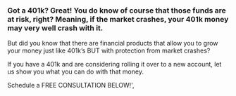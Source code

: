 ### Got a 401k? Great! You do know of course that those funds are at risk, right? Meaning, if the market crashes, your 401k money may very well crash with it.

But did you know that there are financial products that allow you to grow your money just like 401k’s BUT with protection from market crashes?

If you have a 401k and are considering rolling it over to a new account, let us show you what you can do with that money.

Schedule a FREE CONSULTATION BELOW!',
